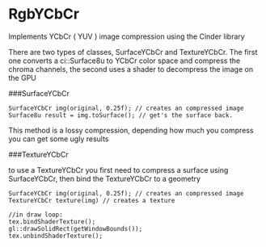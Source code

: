 # RgbYCbCr
Implements YCbCr ( YUV ) image compression using the Cinder library

There are two types of classes, SurfaceYCbCr and TextureYCbCr. The first one converts a ci::Surface8u to YCbCr color space and compress the chroma channels, the second uses a shader to decompress the image on the GPU


###SurfaceYCbCr

```
SurfaceYCbCr img(original, 0.25f); // creates an compressed image 
Surface8u result = img.toSurface(); // get's the surface back.
```
This method is a lossy compression, depending how much you compress you can get some ugly results


###TextureYCbCr

to use a TextureYCbCr you first need to compress a surface using SurfaceYCbCr, then bind the TextureYCbCr to a geometry

```
SurfaceYCbCr img(original, 0.25f); // creates an compressed image 
TextureYCbCr texture(img) // creates a texture

//in draw loop:
tex.bindShaderTexture();
gl::drawSolidRect(getWindowBounds());
tex.unbindShaderTexture();

